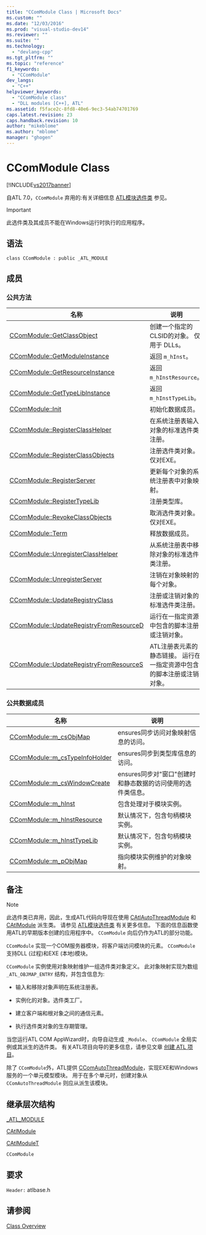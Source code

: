 ```yaml
---
title: "CComModule Class | Microsoft Docs"
ms.custom: ""
ms.date: "12/03/2016"
ms.prod: "visual-studio-dev14"
ms.reviewer: ""
ms.suite: ""
ms.technology: 
  - "devlang-cpp"
ms.tgt_pltfrm: ""
ms.topic: "reference"
f1_keywords: 
  - "CComModule"
dev_langs: 
  - "C++"
helpviewer_keywords: 
  - "CComModule class"
  - "DLL modules [C++], ATL"
ms.assetid: f5face2c-8fd8-40e6-9ec3-54ab74701769
caps.latest.revision: 23
caps.handback.revision: 10
author: "mikeblome"
ms.author: "mblome"
manager: "ghogen"
---
```

# CComModule Class
[!INCLUDE[vs2017banner](../../assembler/inline/includes/vs2017banner.md)]

自ATL 7.0，`CComModule` 弃用的:有关详细信息 [ATL模块选件类](../../atl/atl-module-classes.md) 参见。  
  
> [!IMPORTANT]
>  此选件类及其成员不能在Windows运行时执行的应用程序。  
  
## 语法  
  
```  
class CComModule : public _ATL_MODULE  
```  
  
## 成员  
  
### 公共方法  
  
|名称|说明|  
|--------|--------|  
|[CComModule::GetClassObject](../Topic/CComModule::GetClassObject.md)|创建一个指定的CLSID的对象。  仅用于 DLLs。|  
|[CComModule::GetModuleInstance](../Topic/CComModule::GetModuleInstance.md)|返回 `m_hInst`。|  
|[CComModule::GetResourceInstance](../Topic/CComModule::GetResourceInstance.md)|返回 `m_hInstResource`。|  
|[CComModule::GetTypeLibInstance](../Topic/CComModule::GetTypeLibInstance.md)|返回 `m_hInstTypeLib`。|  
|[CComModule::Init](../Topic/CComModule::Init.md)|初始化数据成员。|  
|[CComModule::RegisterClassHelper](../Topic/CComModule::RegisterClassHelper.md)|在系统注册表输入对象的标准选件类注册。|  
|[CComModule::RegisterClassObjects](../Topic/CComModule::RegisterClassObjects.md)|注册选件类对象。  仅对EXE。|  
|[CComModule::RegisterServer](../Topic/CComModule::RegisterServer.md)|更新每个对象的系统注册表中对象映射。|  
|[CComModule::RegisterTypeLib](../Topic/CComModule::RegisterTypeLib.md)|注册类型库。|  
|[CComModule::RevokeClassObjects](../Topic/CComModule::RevokeClassObjects.md)|取消选件类对象。  仅对EXE。|  
|[CComModule::Term](../Topic/CComModule::Term.md)|释放数据成员。|  
|[CComModule::UnregisterClassHelper](../Topic/CComModule::UnregisterClassHelper.md)|从系统注册表中移除对象的标准选件类注册。|  
|[CComModule::UnregisterServer](../Topic/CComModule::UnregisterServer.md)|注销在对象映射的每个对象。|  
|[CComModule::UpdateRegistryClass](../Topic/CComModule::UpdateRegistryClass.md)|注册或注销对象的标准选件类注册。|  
|[CComModule::UpdateRegistryFromResourceD](../Topic/CComModule::UpdateRegistryFromResourceD.md)|运行在一指定资源中包含的脚本注册或注销对象。|  
|[CComModule::UpdateRegistryFromResourceS](../Topic/CComModule::UpdateRegistryFromResourceS.md)|ATL注册表元素的静态链接。  运行在一指定资源中包含的脚本注册或注销对象。|  
  
### 公共数据成员  
  
|名称|说明|  
|--------|--------|  
|[CComModule::m\_csObjMap](../Topic/CComModule::m_csObjMap.md)|ensures同步访问对象映射信息的访问。|  
|[CComModule::m\_csTypeInfoHolder](../Topic/CComModule::m_csTypeInfoHolder.md)|ensures同步到类型库信息的访问。|  
|[CComModule::m\_csWindowCreate](../Topic/CComModule::m_csWindowCreate.md)|ensures同步对"窗口"创建时和静态数据的访问使用的选件类信息。|  
|[CComModule::m\_hInst](../Topic/CComModule::m_hInst.md)|包含处理对于模块实例。|  
|[CComModule::m\_hInstResource](../Topic/CComModule::m_hInstResource.md)|默认情况下，包含句柄模块实例。|  
|[CComModule::m\_hInstTypeLib](../Topic/CComModule::m_hInstTypeLib.md)|默认情况下，包含句柄模块实例。|  
|[CComModule::m\_pObjMap](../Topic/CComModule::m_pObjMap.md)|指向模块实例维护的对象映射。|  
  
## 备注  
  
> [!NOTE]
>  此选件类已弃用，因此，生成ATL代码向导现在使用 [CAtlAutoThreadModule](../../atl/reference/catlautothreadmodule-class.md) 和 [CAtlModule](../../atl/reference/catlmodule-class.md) 派生类。  请参见 [ATL模块选件类](../../atl/atl-module-classes.md) 有关更多信息。  下面的信息函数使用ATL的早期版本创建的应用程序中。  `CComModule` 向后仍作为ATL的部分功能。  
  
 `CComModule` 实现一个COM服务器模块，将客户端访问模块的元素。  `CComModule` 支持DLL \(过程\)和EXE \(本地\)模块。  
  
 `CComModule` 实例使用对象映射维护一组选件类对象定义。  此对象映射实现为数组 `_ATL_OBJMAP_ENTRY` 结构，并包含信息为:  
  
-   输入和移除对象声明在系统注册表。  
  
-   实例化的对象。选件类工厂。  
  
-   建立客户端和根对象之间的通信元素。  
  
-   执行选件类对象的生存期管理。  
  
 当您运行ATL COM AppWizard时，向导自动生成 `_Module`、 `CComModule` 全局实例或其派生的选件类。  有关ATL项目向导的更多信息，请参见文章 [创建 ATL 项目](../../atl/reference/creating-an-atl-project.md)。  
  
 除了 `CComModule`外，ATL提供 [CComAutoThreadModule](../../atl/reference/ccomautothreadmodule-class.md)，实现EXE和Windows服务的一个单元模型模块。  用于在多个单元时，创建对象从 `CComAutoThreadModule` 则应从派生该模块。  
  
## 继承层次结构  
 [\_ATL\_MODULE](../Topic/_ATL_MODULE.md)  
  
 [CAtlModule](../../atl/reference/catlmodule-class.md)  
  
 [CAtlModuleT](../../atl/reference/catlmodulet-class.md)  
  
 `CComModule`  
  
## 要求  
 `Header:` atlbase.h  
  
## 请参阅  
 [Class Overview](../../atl/atl-class-overview.md)